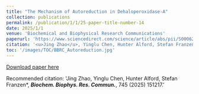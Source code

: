 ```yaml
---
title: "The Mechanism of Autoreduction in Dehaloperoxidase-A"
collection: publications
permalink: /publication/1/1/25-paper-title-number-14
date: 2025/1/1
venue: 'Biochemical and Biophysical Research Communications'
paperurl: 'https://www.sciencedirect.com/science/article/abs/pii/S0006291X24017534'
citation: '<u>Jing Zhao</u>, Yinglu Chen, Hunter Alford, Stefan Franzen*,  <strong><i>Biochem. Biophys. Res. Commun.</i></strong>, 2025, 1, 1'
toc: '/images/TOC/BBRC_Autoreduction.jpg'
---
```


<a href='https://www.sciencedirect.com/science/article/abs/pii/S0006291X24017534'>Download paper here</a>

Recommended citation: 'Jing Zhao, Yinglu Chen, Hunter Alford, Stefan Franzen*,  <strong><i>Biochem. Biophys. Res. Commun.</i></strong>, 745 (2025) 151217.'